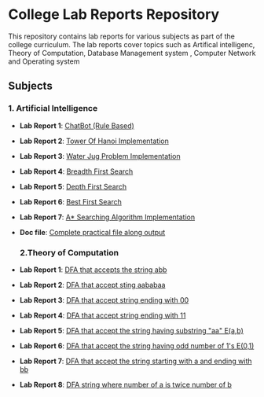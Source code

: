 # College Lab Reports Repository

This repository contains lab reports for various subjects as part of the college curriculum. The lab reports cover topics such as Artifical intelligenc, Theory of Computation, Database Management system , Computer Network and Operating system 

## Subjects

### 1. Artificial Intelligence
- **Lab Report 1**: [ChatBot (Rule Based)](https://github.com/ujeer/CollegeCodes/blob/main/Artifical%20Intelligence/A-star.py)
- **Lab Report 2**: [Tower Of Hanoi Implementation](https://github.com/ujeer/CollegeCodes/blob/main/Artifical%20Intelligence/TowerOfHanoi.py)
- **Lab Report 3**: [Water Jug Problem Implementation](https://github.com/ujeer/CollegeCodes/blob/main/Artifical%20Intelligence/WaterJugProblem.py)
- **Lab Report 4**: [Breadth First Search](https://github.com/ujeer/CollegeCodes/blob/main/Artifical%20Intelligence/BFs.py)
- **Lab Report 5**: [Depth First Search](https://github.com/ujeer/CollegeCodes/blob/main/Artifical%20Intelligence/DFS.py)
- **Lab Report 6**: [Best First Search](https://github.com/ujeer/CollegeCodes/blob/main/Artifical%20Intelligence/BestFirstSearch.py)
- **Lab Report 7**: [A* Searching Algorithm Implementation](https://github.com/ujeer/CollegeCodes/blob/main/Artifical%20Intelligence/A-star.py)
- **Doc file**: [Complete practical file along output](https://github.com/ujeer/CollegeCodes/blob/main/Artifical%20Intelligence/labreportofai.docx)

  ### 2.Theory of Computation 
- **Lab Report 1**: [DFA that accepts the string abb](https://github.com/ujeer/CollegeCodes/blob/main/toc/lab%201.cpp)
- **Lab Report 2**: [DFA that accept sting aababaa](https://github.com/ujeer/CollegeCodes/blob/main/toc/lab2.cpp)
- **Lab Report 3**: [DFA that accept string ending with 00](https://github.com/ujeer/CollegeCodes/blob/main/toc/lab-3.cpp)
- **Lab Report 4**: [ DFA that accept string ending with 11](https://github.com/ujeer/CollegeCodes/blob/main/toc/lab-4.cpp)
- **Lab Report 5**: [DFA that accept the string having substring "aa" E(a,b)](https://github.com/ujeer/CollegeCodes/blob/main/toc/lab-5.cpp)
- **Lab Report 6**: [DFA that accept the string having odd number of 1's E(0,1)](https://github.com/ujeer/CollegeCodes/blob/main/toc/lab-6.cpp)
- **Lab Report 7**: [ DFA that accept the string starting with a and ending with bb](https://github.com/ujeer/CollegeCodes/blob/main/toc/lab-7.cpp)
-  **Lab Report 8**: [DFA string where number of a is twice number of b](https://github.com/ujeer/CollegeCodes/blob/main/toc/lab%208.cpp)

